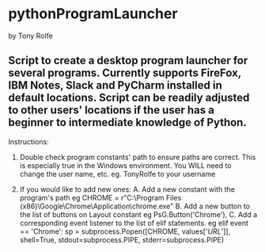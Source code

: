 # pythonProgramLauncher
by Tony Rolfe

Script to create a desktop program launcher for several programs.
Currently supports FireFox, IBM Notes, Slack and PyCharm installed in default locations.
Script can be readily adjusted to other users' locations if the user has a beginner to intermediate knowledge of Python.
----------------------------------------------

Instructions:

1. Double check program constants' path to ensure paths are correct. This is especially true in the Windows environment.
You WILL need to change the user name, etc.
    eg. TonyRolfe to your username

2. If you would like to add new ones:
    A. Add a new constant with the program's path
        eg CHROME = r"C:\Program Files (x86)\Google\Chrome\Application\chrome.exe"
    B. Add a new button to the list of buttons on Layout constant
        eg PsG.Button('Chrome'),
    C. Add a corresponding event listener to the list of elif statements.
        eg     elif event == 'Chrome':
                    sp = subprocess.Popen([CHROME, values['_URL_']], shell=True, stdout=subprocess.PIPE,
                                         stderr=subprocess.PIPE)
